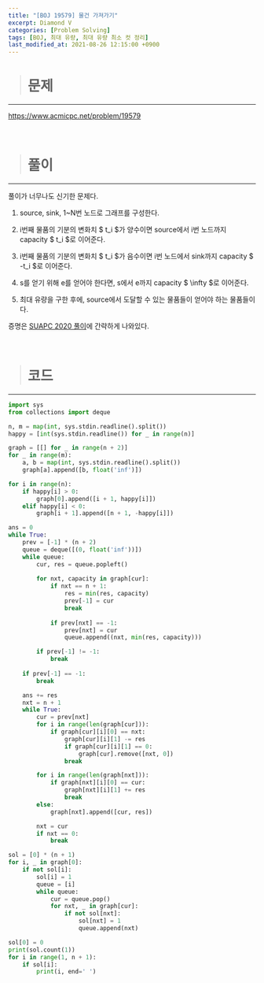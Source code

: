 ```yaml
---
title: "[BOJ 19579] 물건 가져가기"
excerpt: Diamond V
categories: [Problem Solving]
tags: [BOJ, 최대 유량, 최대 유량 최소 컷 정리]
last_modified_at: 2021-08-26 12:15:00 +0900
---
```


> # 문제
---

[<u>https://www.acmicpc.net/problem/19579</u>](https://www.acmicpc.net/problem/19579)

<br>

> # 풀이
---

풀이가 너무나도 신기한 문제다.

1. source, sink, 1~N번 노드로 그래프를 구성한다.

2. i번째 물품의 기분의 변화치 $ t_i $가 양수이면 source에서 i번 노드까지 capacity $ t_i $로 이어준다.

3. i번째 물품의 기분의 변화치 $ t_i $가 음수이면 i번 노드에서 sink까지 capacity $ -t_i $로 이어준다.

4. s를 얻기 위해 e를 얻어야 한다면, s에서 e까지 capacity $ \infty $로 이어준다.

5. 최대 유량을 구한 후에, source에서 도달할 수 있는 물품들이 얻어야 하는 물품들이다.

증명은 [<u>SUAPC 2020 풀이</u>](https://upload.acmicpc.net/789ee426-cf86-40fa-aa64-733c50e96539/)에 간략하게 나와있다.

<br>

> # 코드
---

```python
import sys
from collections import deque

n, m = map(int, sys.stdin.readline().split())
happy = [int(sys.stdin.readline()) for _ in range(n)]

graph = [[] for _ in range(n + 2)]
for _ in range(m):
    a, b = map(int, sys.stdin.readline().split())
    graph[a].append([b, float('inf')])

for i in range(n):
    if happy[i] > 0:
        graph[0].append([i + 1, happy[i]])
    elif happy[i] < 0:
        graph[i + 1].append([n + 1, -happy[i]])

ans = 0
while True:
    prev = [-1] * (n + 2)
    queue = deque([(0, float('inf'))])
    while queue:
        cur, res = queue.popleft()
        
        for nxt, capacity in graph[cur]:
            if nxt == n + 1:
                res = min(res, capacity)
                prev[-1] = cur
                break
            
            if prev[nxt] == -1:
                prev[nxt] = cur
                queue.append((nxt, min(res, capacity)))

        if prev[-1] != -1:
            break
    
    if prev[-1] == -1:
        break

    ans += res
    nxt = n + 1
    while True:
        cur = prev[nxt]
        for i in range(len(graph[cur])):
            if graph[cur][i][0] == nxt:
                graph[cur][i][1] -= res
                if graph[cur][i][1] == 0:
                    graph[cur].remove([nxt, 0])
                break

        for i in range(len(graph[nxt])):
            if graph[nxt][i][0] == cur:
                graph[nxt][i][1] += res
                break
        else:
            graph[nxt].append([cur, res])

        nxt = cur
        if nxt == 0:
            break

sol = [0] * (n + 1)
for i, _ in graph[0]:
    if not sol[i]:
        sol[i] = 1
        queue = [i]
        while queue:
            cur = queue.pop()
            for nxt, _ in graph[cur]:
                if not sol[nxt]:
                    sol[nxt] = 1
                    queue.append(nxt)

sol[0] = 0
print(sol.count(1))
for i in range(1, n + 1):
    if sol[i]:
        print(i, end=' ')
```